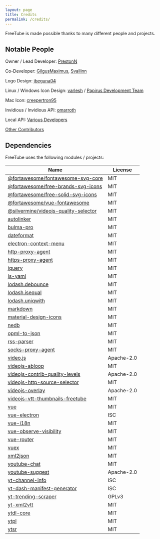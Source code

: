 ```yaml
---
layout: page
title: Credits
permalink: /credits/
---
```


FreeTube is made possible thanks to many different people and projects.

## Notable People

Owner / Lead Developer: [PrestonN](https://github.com/PrestonN)

Co-Developer: [GilgusMaximus](https://github.com/GilgusMaximus), [Svallinn](https://github.com/Svallinn)

Logo Design: [jbeguna04](https://github.com/jbeguna04)

Linux / Windows Icon Design: [varlesh](https://github.com/varlesh) / [Papirus Development Team](https://github.com/PapirusDevelopmentTeam/papirus-icon-theme)

Mac Icon: [creepertron95](https://github.com/creepertron95)

Invidious / Invidious API: [omarroth](https://github.com/omarroth)

Local API: [Various Developers](/usage/local-api)

[Other Contributors](https://github.com/FreeTubeApp/FreeTube/graphs/contributors)

## Dependencies

FreeTube uses the following modules / projects:

| Name  | License |
| ------------- | ------------- |
| [@fortawesome/fontawesome-svg-core](https://github.com/FortAwesome/Font-Awesome)  | MIT  |
| [@fortawesome/free-brands-svg-icons](https://github.com/FortAwesome/Font-Awesome)  | MIT  |
| [@fortawesome/free-solid-svg-icons](https://github.com/FortAwesome/Font-Awesome)  | MIT  |
| [@fortawesome/vue-fontawesome](https://github.com/FortAwesome/vue-fontawesome)  | MIT  |
| [@silvermine/videojs-quality-selector](https://github.com/silvermine/videojs-quality-selector)  | MIT  |
| [autolinker](https://github.com/gregjacobs/Autolinker.js)  | MIT  |
| [bulma-pro](https://github.com/mubaidr/bulma-pro)  | MIT  |
| [dateformat](https://github.com/felixge/node-dateformat)  | MIT  |
| [electron-context-menu](https://github.com/sindresorhus/electron-context-menu)  | MIT  |
| [http-proxy-agent](https://github.com/TooTallNate/node-http-proxy-agent)  | MIT  |
| [https-proxy-agent](https://github.com/TooTallNate/node-https-proxy-agent)  | MIT  |
| [jquery](https://github.com/jquery/jquery)  | MIT  |
| [js-yaml](https://github.com/nodeca/js-yaml)  | MIT  |
| [lodash.debounce](https://github.com/lodash/lodash)  | MIT  |
| [lodash.isequal](https://github.com/lodash/lodash)  | MIT  |
| [lodash.uniqwith](https://github.com/lodash/lodash)  | MIT  |
| [markdown](https://github.com/evilstreak/markdown-js)  | MIT  |
| [material-design-icons](https://github.com/google/material-design-icons)  | MIT  |
| [nedb](https://github.com/louischatriot/nedb)  | MIT  |
| [opml-to-json](https://github.com/azu/opml-to-json)  | MIT  |
| [rss-parser](https://github.com/rbren/rss-parser)  | MIT  |
| [socks-proxy-agent](https://github.com/TooTallNate/node-socks-proxy-agent)  | MIT  |
| [video.js](https://github.com/videojs/video.js)  | Apache-2.0  |
| [videojs-abloop](https://github.com/phhu/videojs-abloop)  | MIT  |
| [videojs-contrib-quality-levels](https://github.com/videojs/videojs-contrib-quality-levels)  | Apache-2.0  |
| [videojs-http-source-selector](https://github.com/jfujita/videojs-http-source-selector)  | MIT  |
| [videojs-overlay](https://github.com/brightcove/videojs-overlay)  | Apache-2.0  |
| [videojs-vtt-thumbnails-freetube](https://github.com/GilgusMaximus/videojs-vtt-thumbnails-freetube)  | MIT  |
| [vue](https://github.com/vuejs/vue)  | MIT |
| [vue-electron](https://github.com/SimulatedGREG/vue-electron)  | ISC |
| [vue-i18n](https://github.com/kazupon/vue-i18n)  | MIT |
| [vue-observe-visibility](https://github.com/Akryum/vue-observe-visibility)  | MIT |
| [vue-router](https://github.com/vuejs/vue-router)  | MIT |
| [vuex](https://github.com/vuejs/vuex)  | MIT |
| [xml2json](https://github.com/buglabs/node-xml2json)  | MIT |
| [youtube-chat](https://github.com/LinaTsukusu/youtube-chat)  | MIT |
| [youtube-suggest](https://github.com/goto-bus-stop/youtube-suggest)  | Apache-2.0 |
| [yt-channel-info](https://github.com/FreeTubeApp/yt-channel-info)  | ISC  |
| [yt-dash-manifest-generator](https://github.com/GilgusMaximus/yt-dash-manifest-generator)  | ISC  |
| [yt-trending-scraper](https://github.com/GilgusMaximus/yt-trending-scraper)  | GPLv3  |
| [yt-xml2vtt](https://github.com/Aasim-A/yt-xml2vtt)  | MIT |
| [ytdl-core](https://github.com/fent/node-ytdl-core)  | MIT  |
| [ytpl](https://github.com/TimeForANinja/node-ytpl)  | MIT  |
| [ytsr](https://github.com/TimeForANinja/node-ytsr)  | MIT  |
